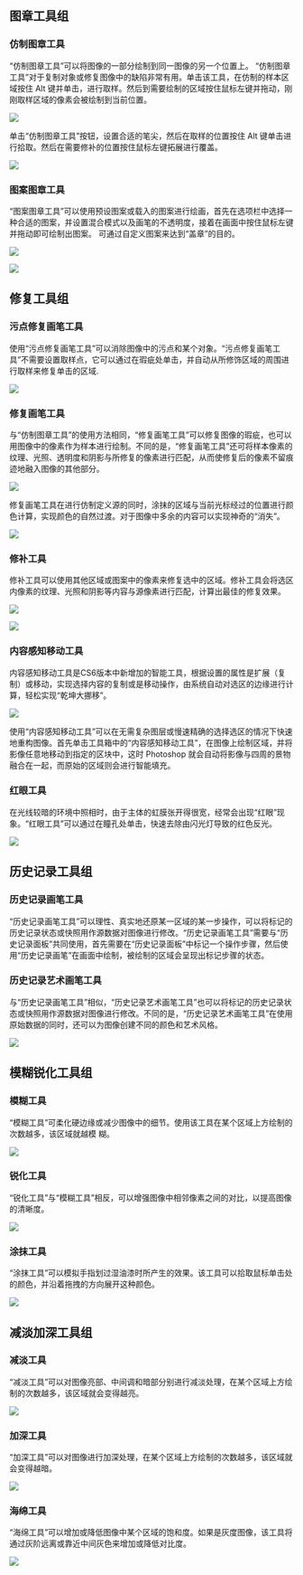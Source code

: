 ## 图章工具组
### 仿制图章工具
“仿制图章工具”可以将图像的一部分绘制到同一图像的另一个位置上。 “仿制图章工具”对于复制对象或修复图像中的缺陷非常有用。单击该工具，在仿制的样本区域按住 Alt 键并单击，进行取样。然后到需要绘制的区域按住鼠标左键并拖动，刚刚取样区域的像素会被绘制到当前位置。

![](../img/61.png)

单击“仿制图章工具”按钮，设置合适的笔尖，然后在取样的位置按住 Alt 键单击进行拾取。然后在需要修补的位置按住鼠标左键拓展进行覆盖。

![](../img/62.png)

### 图案图章工具
“图案图章工具”可以使用预设图案或载入的图案进行绘画，首先在选项栏中选择一种合适的图案，并设置混合模式以及画笔的不透明度，接着在画面中按住鼠标左键并拖动即可绘制出图案。
可通过自定义图案来达到“盖章”的目的。

![](../img/63.png)

![](../img/64.png)

## 修复工具组
### 污点修复画笔工具
使用“污点修复画笔工具”可以消除图像中的污点和某个对象。“污点修复画笔工具”不需要设置取样点，它可以通过在瑕疵处单击，并自动从所修饰区域的周围进行取样来修复单击的区域.

![](../img/65.png)

### 修复画笔工具
与“仿制图章工具”的使用方法相同，“修复画笔工具”可以修复图像的瑕疵，也可以用图像中的像素作为样本进行绘制。不同的是，“修复画笔工具”还可将样本像素的纹理、光照、透明度和阴影与所修复的像素进行匹配，从而使修复后的像素不留痕迹地融入图像的其他部分。

![](../img/66.png)

修复画笔工具在进行仿制定义源的同时，涂抹的区域与当前光标经过的位置进行颜色计算，实现颜色的自然过渡。对于图像中多余的内容可以实现神奇的“消失”。

![](../img/67.png)

### 修补工具
修补工具可以使用其他区域或图案中的像素来修复选中的区域。修补工具会将选区内像素的纹理、光照和阴影等内容与源像素进行匹配，计算出最佳的修复效果。

![](../img/69.png)

![](../img/68.png)

### 内容感知移动工具
内容感知移动工具是CS6版本中新增加的智能工具，根据设置的属性是扩展（复制）或移动，实现选择内容的复制或是移动操作，由系统自动对选区的边缘进行计算，轻松实现“乾坤大挪移”。

![](../img/70.png)

使用“内容感知移动工具”可以在无需复杂图层或慢速精确的选择选区的情况下快速地重构图像。首先单击工具箱中的“内容感知移动工具”，在图像上绘制区域，并将影像任意地移动到指定的区块中，这时 Photoshop 就会自动将影像与四周的景物融合在一起，而原始的区域则会进行智能填充。

### 红眼工具
在光线较暗的环境中照相时，由于主体的虹膜张开得很宽，经常会出现“红眼”现象。“红眼工具”可以通过在瞳孔处单击，快速去除由闪光灯导致的红色反光。

![](../img/71.png)

## 历史记录工具组
### 历史记录画笔工具
“历史记录画笔工具”可以理性、真实地还原某一区域的某一步操作，可以将标记的历史记录状态或快照用作源数据对图像进行修改。“历史记录画笔工具”需要与“历史记录面板”共同使用，首先需要在“历史记录面板”中标记一个操作步骤，然后使用“历史记录画笔”在画面中绘制，被绘制的区域会呈现出标记步骤的状态。

### 历史记录艺术画笔工具
与“历史记录画笔工具”相似，“历史记录艺术画笔工具”也可以将标记的历史记录状态或快照用作源数据对图像进行修改。不同的是，“历史记录艺术画笔工具”在使用原始数据的同时，还可以为图像创建不同的颜色和艺术风格。

![](../img/72.png)

## 模糊锐化工具组
### 模糊工具
“模糊工具”可柔化硬边缘或减少图像中的细节。使用该工具在某个区域上方绘制的次数越多，该区域就越模
糊。

![](../img/73.png)

### 锐化工具
“锐化工具”与“模糊工具”相反，可以增强图像中相邻像素之间的对比，以提高图像的清晰度。

![](../img/74.png)

### 涂抹工具
“涂抹工具”可以模拟手指划过湿油漆时所产生的效果。该工具可以拾取鼠标单击处的颜色，并沿着拖拽的方向展开这种颜色。

![](../img/75.png)

## 减淡加深工具组
### 减淡工具
“减淡工具”可以对图像亮部、中间调和暗部分别进行减淡处理，在某个区域上方绘制的次数越多，该区域就会变得越亮。

![](../img/76.png)

### 加深工具
“加深工具”可以对图像进行加深处理，在某个区域上方绘制的次数越多，该区域就会变得越暗。

![](../img/77.png)

### 海绵工具
“海绵工具”可以增加或降低图像中某个区域的饱和度。如果是灰度图像，该工具将通过灰阶远离或靠近中间灰色来增加或降低对比度。

![](../img/78.png)